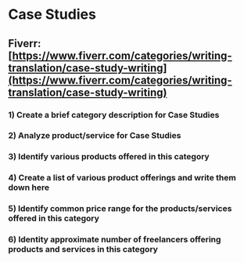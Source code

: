 # Case Studies
## Fiverr: [https://www.fiverr.com/categories/writing-translation/case-study-writing](https://www.fiverr.com/categories/writing-translation/case-study-writing)
### 1) Create a brief category description for Case Studies
### 2) Analyze product/service for Case Studies
### 3) Identify various products offered in this category
### 4) Create a list of various product offerings and write them down here
### 5) Identify common price range for the products/services offered in this category
### 6) Identity approximate number of freelancers offering products and services in this category
